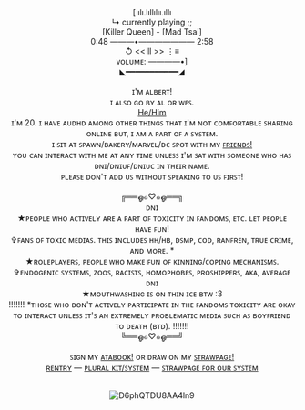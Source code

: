 </div> <div align="center">[ ılı.lıllılıı.ıllı

</div> <div align="center">↳ currently playing ;;

</div> <div align="center">[Killer Queen] - [Mad Tsai]
</div> <div align="center">0:48 ———•——————— 2:58

</div> <div align="center">↺ << ll >> ⋮≡

</div> <div align="center">ᴠᴏʟᴜᴍᴇ: ————•]
 </div> <div align="center"> ◣━━━━━━━━━━━◢
</div> <div align="center">   ⠀⠀
</div> <div align="center">ɪ'ᴍ ᴀʟʙᴇʀᴛ!  </div>  
</div> <div align="center">ɪ ᴀʟꜱᴏ ɢᴏ ʙʏ ᴀʟ ᴏʀ ᴡᴇꜱ. </div> 
</div> <div align="center"><a href="https://en.pronouns.page/@EscortingMen"> He/Him</a> </div> 
</div> <div align="center"> ɪ'ᴍ 20. ɪ ʜᴀᴠᴇ ᴀᴜᴅʜᴅ ᴀᴍᴏɴɢ ᴏᴛʜᴇʀ ᴛʜɪɴɢꜱ ᴛʜᴀᴛ ɪ'ᴍ ɴᴏᴛ ᴄᴏᴍꜰᴏʀᴛᴀʙʟᴇ ꜱʜᴀʀɪɴɢ ᴏɴʟɪɴᴇ ʙᴜᴛ, ɪ ᴀᴍ ᴀ ᴘᴀʀᴛ ᴏꜰ ᴀ ꜱʏꜱᴛᴇᴍ. </div>
</div> <div align="center"> ɪ ꜱɪᴛ ᴀᴛ ꜱᴘᴀᴡɴ/ʙᴀᴋᴇʀʏ/ᴍᴀʀᴠᴇʟ/ᴅᴄ ꜱᴘᴏᴛ ᴡɪᴛʜ ᴍʏ <a href="https://rentry.co/VenomFriends">ꜰʀɪᴇɴᴅꜱ!</a>
</div> <div align="center"> ʏᴏᴜ ᴄᴀɴ ɪɴᴛᴇʀᴀᴄᴛ ᴡɪᴛʜ ᴍᴇ ᴀᴛ ᴀɴʏ ᴛɪᴍᴇ ᴜɴʟᴇꜱꜱ ɪ'ᴍ ꜱᴀᴛ ᴡɪᴛʜ ꜱᴏᴍᴇᴏɴᴇ ᴡʜᴏ ʜᴀꜱ ᴅɴɪ/ᴅɴɪᴜꜰ/ᴅɴɪᴜᴄ ɪɴ ᴛʜᴇɪʀ ɴᴀᴍᴇ.
</div> <div align="center">  ᴘʟᴇᴀꜱᴇ ᴅᴏɴ'ᴛ ᴀᴅᴅ ᴜꜱ ᴡɪᴛʜᴏᴜᴛ ꜱᴘᴇᴀᴋɪɴɢ ᴛᴏ ᴜꜱ ꜰɪʀꜱᴛ! 
</div> <div align="center">   ⠀⠀
</div> <div align="center"> ╔══ஓ๑♡๑ஓ══╗
</div> <div align="center"> ᴅɴɪ
</div> <div align="center"> ★ᴘᴇᴏᴘʟᴇ ᴡʜᴏ ᴀᴄᴛɪᴠᴇʟʏ ᴀʀᴇ ᴀ ᴘᴀʀᴛ ᴏꜰ ᴛᴏxɪᴄɪᴛʏ ɪɴ ꜰᴀɴᴅᴏᴍꜱ, ᴇᴛᴄ. ʟᴇᴛ ᴘᴇᴏᴘʟᴇ ʜᴀᴠᴇ ꜰᴜɴ!
</div> <div align="center"> ✞ꜰᴀɴꜱ ᴏꜰ ᴛᴏxɪᴄ ᴍᴇᴅɪᴀꜱ. ᴛʜɪꜱ ɪɴᴄʟᴜᴅᴇꜱ ʜʜ/ʜʙ, ᴅꜱᴍᴘ, ᴄᴏᴅ, ʀᴀɴꜰʀᴇɴ, ᴛʀᴜᴇ ᴄʀɪᴍᴇ, ᴀɴᴅ ᴍᴏʀᴇ. *
</div> <div align="center"> ★ʀᴏʟᴇᴘʟᴀʏᴇʀꜱ, ᴘᴇᴏᴘʟᴇ ᴡʜᴏ ᴍᴀᴋᴇ ꜰᴜɴ ᴏꜰ ᴋɪɴɴɪɴɢ/ᴄᴏᴘɪɴɢ ᴍᴇᴄʜᴀɴɪꜱᴍꜱ.
</div> <div align="center"> ✞ᴇɴᴅᴏɢᴇɴɪᴄ ꜱʏꜱᴛᴇᴍꜱ, ᴢᴏᴏꜱ, ʀᴀᴄɪꜱᴛꜱ, ʜᴏᴍᴏᴘʜᴏʙᴇꜱ, ᴘʀᴏꜱʜɪᴘᴘᴇʀꜱ, ᴀᴋᴀ, ᴀᴠᴇʀᴀɢᴇ ᴅɴɪ
</div> <div align="center"> ★ᴍᴏᴜᴛʜᴡᴀꜱʜɪɴɢ ɪꜱ ᴏɴ ᴛʜɪɴ ɪᴄᴇ ʙᴛᴡ :3
</div> <div align="center">    !!!!!!!  *ᴛʜᴏꜱᴇ ᴡʜᴏ ᴅᴏɴ'ᴛ ᴀᴄᴛɪᴠᴇʟʏ ᴘᴀʀᴛɪᴄɪᴘᴀᴛᴇ ɪɴ ᴛʜᴇ ꜰᴀɴᴅᴏᴍꜱ ᴛᴏxɪᴄɪᴛʏ ᴀʀᴇ ᴏᴋᴀʏ ᴛᴏ ɪɴᴛᴇʀᴀᴄᴛ ᴜɴʟᴇꜱꜱ ɪᴛ'ꜱ ᴀɴ ᴇxᴛʀᴇᴍᴇʟʏ ᴘʀᴏʙʟᴇᴍᴀᴛɪᴄ ᴍᴇᴅɪᴀ ꜱᴜᴄʜ ᴀꜱ ʙᴏʏꜰʀɪᴇɴᴅ ᴛᴏ ᴅᴇᴀᴛʜ (ʙᴛᴅ). !!!!!!!
</div> <div align="center"> ╚══ஓ๑♡๑ஓ══╝
</div> <div align="center">   ⠀⠀
</div> <div align="center">ꜱɪɢɴ ᴍʏ <a href="https://escortingmen.atabook.org">ᴀᴛᴀʙᴏᴏᴋ!</a> ᴏʀ ᴅʀᴀᴡ ᴏɴ ᴍʏ <a href="https://escortingmen.straw.page">ꜱᴛʀᴀᴡᴘᴀɢᴇ!</a>
</div> <div align="center"><a href="https://rentry.org/venomsparx">ʀᴇɴᴛʀʏ</a> — <a href="https://pluralkit.xyz/s/gyrxgj">ᴘʟᴜʀᴀʟ ᴋɪᴛ/ꜱʏꜱᴛᴇᴍ</a> — <a href="https://matrixsys.straw.page">ꜱᴛʀᴀᴡᴘᴀɢᴇ ꜰᴏʀ ᴏᴜʀ ꜱʏꜱᴛᴇᴍ</a>
  </div> <div align="center">   ⠀⠀
     </div> <div align="center">   
      
![D6phQTDU8AA4ln9](https://github.com/user-attachments/assets/563324ab-b45f-4740-aaa9-27448b7bf535)


